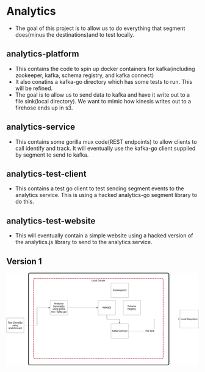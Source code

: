 # Analytics

- The goal of this project is to allow us to do everything that segment does(minus the destinations)and to test locally.

## analytics-platform

- This contains the code to spin up docker containers for kafka(including zookeeper, kafka, schema registry, and kafka connect)
- It also conatins a kafka-go directory which has some tests to run.  This will be refined.
- The goal is to allow us to send data to kafka and have it write out to a file sink(local directory). We want to mimic how kinesis writes out to a firehose ends up in s3.

## analytics-service

- This contains some gorilla mux code(REST endpoints) to allow clients to call identify and track.  It will eventually use the kafka-go client supplied by segment to send to kafka.

## analytics-test-client

- This contains a test go client to test sending segment events to the analytics service.  This is using a hacked analytics-go segment library to do this.

## analytics-test-website

- This will eventually contain a simple website using a hacked version of the analytics.js library to send to the analytics service.

## Version 1

![alt text](./AnalyticsPlatformLocal_8_30_19.jpg)